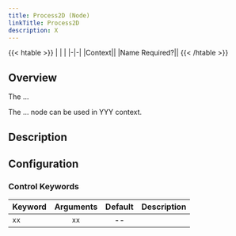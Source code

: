 ```yaml
---
title: Process2D (Node)
linkTitle: Process2D
description: X
---
```


{{< htable >}}
| | |
|-|-|
|Context||
|Name Required?||
{{< /htable >}}

## Overview

The ...

The ... node can be used in YYY context.

## Description


## Configuration

### Control Keywords

|Keyword|Arguments|Default|Description|
|:------|:--:|:-----:|-----------|
|`xx`|`xx`|--||
